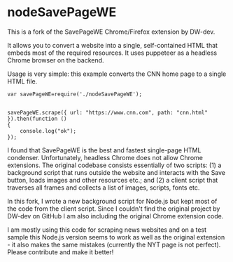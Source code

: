 # nodeSavePageWE
This is a fork of the SavePageWE Chrome/Firefox extension by DW-dev. 

It allows you to convert a website into a single, self-contained HTML that embeds most of the required resources. It uses puppeteer as a headless Chrome browser on the backend. 

Usage is very simple: this example converts the CNN home page to a single HTML file.

```
var savePageWE=require('./nodeSavePageWE');


savePageWE.scrape({ url: "https://www.cnn.com", path: "cnn.html" }).then(function ()
{
    console.log("ok");
});

```

I found that SavePageWE is the best and fastest single-page HTML condenser. Unfortunately, headless Chrome does not allow Chrome extensions. The original codebase consists essentially of two scripts: (1) a background script that runs outside the website and interacts with the Save button, loads images and other resources etc.; and (2) a client script that traverses all frames and collects a list of images, scripts, fonts etc.

In this fork, I wrote a new background script for Node.js but kept most of the code from the client script. Since I couldn't find the original project by DW-dev on GitHub I am also including the original Chrome extension code.

I am mostly using this code for scraping news websites and on a test sample this Node.js version seems to work as well as the original extension - it also makes the same mistakes (currently the NYT page is not perfect). Please contribute and make it better!
